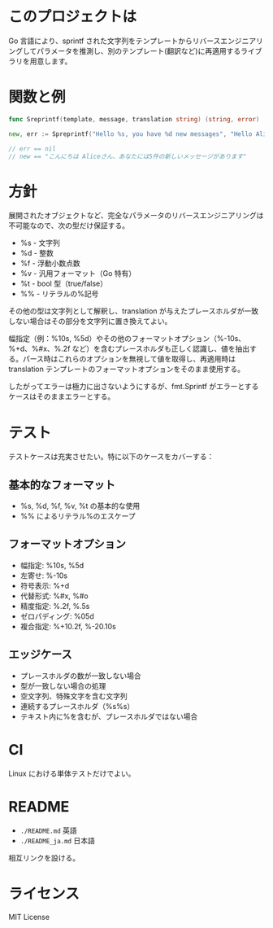 # このプロジェクトは

Go 言語により、sprintf された文字列をテンプレートからリバースエンジニアリングしてパラメータを推測し、別のテンプレート(翻訳など)に再適用するライブラリを用意します。

# 関数と例

```go
func Sreprintf(template, message, translation string) (string, error)

new, err := Spreprintf("Hello %s, you have %d new messages", "Hello Alice, you have 5 new messages.", "こんにちは %sさん、あなたには%d件の新しいメッセージがあります")

// err == nil
// new == "こんにちは Aliceさん、あなたには5件の新しいメッセージがあります"
```

# 方針

展開されたオブジェクトなど、完全なパラメータのリバースエンジニアリングは不可能なので、次の型だけ保証する。

- %s - 文字列
- %d - 整数
- %f - 浮動小数点数
- %v - 汎用フォーマット（Go 特有）
- %t - bool 型（true/false）
- %% - リテラルの%記号

その他の型は文字列として解釈し、translation が与えたプレースホルダが一致しない場合はその部分を文字列に置き換えてよい。

幅指定（例：%10s, %5d）やその他のフォーマットオプション（%-10s、%+d、%#x、%.2f など）を含むプレースホルダも正しく認識し、値を抽出する。パース時はこれらのオプションを無視して値を取得し、再適用時は translation テンプレートのフォーマットオプションをそのまま使用する。

したがってエラーは極力に出さないようにするが、fmt.Sprintf がエラーとするケースはそのままエラーとする。

# テスト

テストケースは充実させたい。特に以下のケースをカバーする：

## 基本的なフォーマット

- %s, %d, %f, %v, %t の基本的な使用
- %% によるリテラル%のエスケープ

## フォーマットオプション

- 幅指定: %10s, %5d
- 左寄せ: %-10s
- 符号表示: %+d
- 代替形式: %#x, %#o
- 精度指定: %.2f, %.5s
- ゼロパディング: %05d
- 複合指定: %+10.2f, %-20.10s

## エッジケース

- プレースホルダの数が一致しない場合
- 型が一致しない場合の処理
- 空文字列、特殊文字を含む文字列
- 連続するプレースホルダ（%s%s）
- テキスト内に%を含むが、プレースホルダではない場合

# CI

Linux における単体テストだけでよい。

# README

- `./README.md` 英語
- `./README_ja.md` 日本語

相互リンクを設ける。

# ライセンス

MIT License
